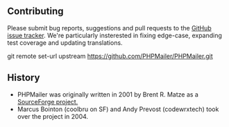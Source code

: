 ## Contributing
Please submit bug reports, suggestions and pull requests to the [GitHub issue tracker](https://docs.github.com/en/issues/tracking-your-work-with-issues).
We're particularly insterested in fixing edge-case, expanding test coverage and updating translations.

git remote set-url upstream https://github.com/PHPMailer/PHPMailer.git

## History
* PHPMailer was originally written in 2001 by Brent R. Matze as a [SourceForge project.]()
* Marcus Bointon (coolbru on SF) and Andy Prevost (codewrxtech) took over the project in 2004.
